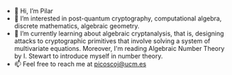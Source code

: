 - 👋 Hi, I’m Pilar
- 👀 I’m interested in post-quantum cryptography, computational algebra, discrete mathematics, algebraic geometry. 
- 🌱 I’m currently learning about algebraic cryptanalysis, that is, designing attacks to cryptographic primitives that involve solving a system of multivariate equations. Moreover, I'm reading Algebraic Number Theory
  by I. Stewart to introduce myself in number theory.
- 📫 Feel free to reach me at picoscoj@ucm.es
<!---
pilarcoscojuela/pilarcoscojuela is a ✨ special ✨ repository because its `README.md` (this file) appears on your GitHub profile.
You can click the Preview link to take a look at your changes.
--->
